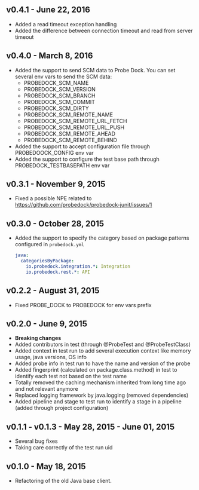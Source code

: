 ## v0.4.1 - June 22, 2016

* Added a read timeout exception handling
* Added the difference between connection timeout and read from server timeout

## v0.4.0 - March 8, 2016

* Added the support to send SCM data to Probe Dock. You can set several env vars to send the SCM data:
    - PROBEDOCK_SCM_NAME
    - PROBEDOCK_SCM_VERSION
    - PROBEDOCK_SCM_BRANCH
    - PROBEDOCK_SCM_COMMIT
    - PROBEDOCK_SCM_DIRTY
    - PROBEDOCK_SCM_REMOTE_NAME
    - PROBEDOCK_SCM_REMOTE_URL_FETCH
    - PROBEDOCK_SCM_REMOTE_URL_PUSH
    - PROBEDOCK_SCM_REMOTE_AHEAD
    - PROBEDOCK_SCM_REMOTE_BEHIND
* Added the support to accept configuration file through PROBEDOOCK_CONFIG env var
* Added the support to configure the test base path through PROBEDOCK_TESTBASEPATH env var

## v0.3.1 - November 9, 2015

* Fixed a possible NPE related to https://github.com/probedock/probedock-junit/issues/1

## v0.3.0 - October 28, 2015

* Added the support to specify the category based on package patterns configured in `probedock.yml`

  ```yml
  java:
    categoriesByPackage:
      io.probedock.integration.*: Integration
      io.probedock.rest.*: API
  ```

## v0.2.2 - August 31, 2015

* Fixed PROBE_DOCK to PROBEDOCK for env vars prefix

## v0.2.0 - June 9, 2015

* **Breaking changes**
* Added contributors in test (through @ProbeTest and @ProbeTestClass)
* Added context in test run to add several execution context like memory usage, java versions, OS info
* Added probe info in test run to have the name and version of the probe
* Added fingerprint (calculated on package.class.method) in test to identify each test not based on the test name
* Totally removed the caching mechanism inherited from long time ago and not relevant anymore
* Replaced logging framework by java.logging (removed dependencies)
* Added pipeline and stage to test run to identify a stage in a pipeline (added through project configuration)

## v0.1.1 - v0.1.3 - May 28, 2015 - June 01, 2015

* Several bug fixes
* Taking care correctly of the test run uid

## v0.1.0 - May 18, 2015

* Refactoring of the old Java base client.
